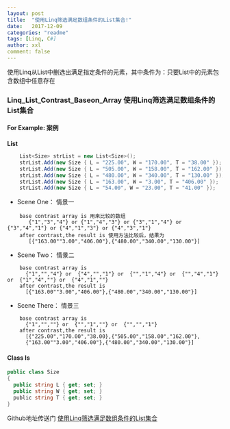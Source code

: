 ```yaml
---
layout: post
title:  "使用Linq筛选满足数组条件的List集合!"
date:   2017-12-09
categories: "readme"
tags: [Linq, C#]
author: xxl
comment: false
---
```

使用Linq从List中删选出满足指定条件的元素，其中条件为：只要List中的元素包含数组中任意存在
 

### Linq_List_Contrast_Baseon_Array 使用Linq筛选满足数组条件的List集合
#### For Example: 案例

**List**
``` C#
    List<Size> strList = new List<Size>();      
    strList.Add(new Size { L = "225.00", W = "170.00", T = "38.00" });
    strList.Add(new Size { L = "505.00", W = "158.00", T = "162.00" });
    strList.Add(new Size { L = "480.00", W = "340.00", T = "130.00" });
    strList.Add(new Size { L = "163.00", W = "3.00", T = "406.00" });
    strList.Add(new Size { L = "54.00", W = "23.00", T = "41.00" });
```
* Scene One： 情景一  
```
    base contrast array is 用来比较的数组
       {"1","3","4"} or {"1","4","3"} or {"3","1","4"} or {"3","4","1"} or {"4","1","3"} or {"4","3","1"}
    after contrast,the result is 使用方法比较后，结果为
       [{"163.00""3.00","406.00"},{"480.00","340.00","130.00"}]
``` 
* Scene Two： 情景二
```
    base contrast array is
      {"1","","4"} or  {"4","","1"} or  {"","1","4"} or  {"","4","1"} or  {"1","4",""} or  {"4","1",""}
    after contrast,the result is
      [{"163.00""3.00","406.00"},{"480.00","340.00","130.00"}]
```
* Scene There： 情景三
```
    base contrast array is
      {"1","",""} or  {"","1",""} or  {"","","1"} 
    after contrast,the result is
      [{"225.00","170.00","38.00},{"505.00","158.00","162.00"},
      {"163.00""3.00","406.00"},{"480.00","340.00","130.00"}]
```
#### Class Is
``` C#
public class Size
{
  public string L { get; set; }
  public string W { get; set; }
  public string T { get; set; }
}
```



Github地址传送门 [使用Linq筛选满足数组条件的List集合]

[使用Linq筛选满足数组条件的List集合]: https://github.com/xxlllq/Linq_List_Contrast_Baseon_Array

